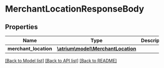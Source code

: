 # MerchantLocationResponseBody

## Properties
Name | Type | Description | Notes
------------ | ------------- | ------------- | -------------
**merchant_location** | [**\atrium\model\MerchantLocation**](MerchantLocation.md) |  | [optional] 

[[Back to Model list]](../README.md#documentation-for-models) [[Back to API list]](../README.md#documentation-for-api-endpoints) [[Back to README]](../README.md)


